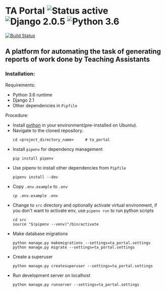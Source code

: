 # TA Portal ![Status active](https://img.shields.io/badge/Status-active%20development-2eb3c1.svg) ![Django 2.0.5](https://img.shields.io/badge/Django-2.0.5-green.svg) ![Python 3.6](https://img.shields.io/badge/Python-3.6-blue.svg)
[![Build Status](https://travis-ci.org/devlup-labs/ta_portal.svg?branch=master)](https://travis-ci.org/devlup-labs/ta_portal)
## A platform for automating the task of generating reports of work done by Teaching Assistants

### Installation:
Requirements:
- Python 3.6 runtime
- Django 2.1
- Other dependencies in `Pipfile`

Procedure:
- Install [python](https://www.python.org/downloads/) in your environment(pre-installed on Ubuntu).
- Navigate to the cloned repository.
    ```
    cd <project_directory_name>     # ta_portal
    ```
- Install `pipenv` for dependency management
    ```
    pip install pipenv
    ```
- Use pipenv to install other dependencies from `Pipfile`
    ```
    pipenv install --dev
    ```
- Copy `.env.example` to `.env`
    ```
    cp .env.example .env
    ```
- Change to `src` directory and optionally activate virtual environment, if you don't want to activate env, use `pipenv run` to run python scripts
    ```
    cd src
    source "$(pipenv --venv)"/bin/activate
    ```
- Make database migrations
    ```
    python manage.py makemigrations --settings=ta_portal.settings
    python manage.py migrate --settings=ta_portal.settings 
    ```
- Create a superuser
    ```
    python manage.py createsuperuser --settings=ta_portal.settings 
    ```
- Run development server on localhost
    ```
    python manage.py runserver --settings=ta_portal.settings 
    ```
